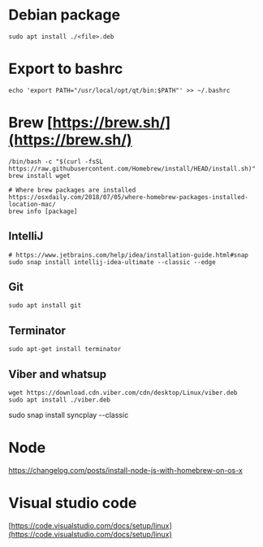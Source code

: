 # Debian package
```
sudo apt install ./<file>.deb
```

# Export to bashrc
```
echo 'export PATH="/usr/local/opt/qt/bin:$PATH"' >> ~/.bashrc
```

# Brew [https://brew.sh/](https://brew.sh/)
```
/bin/bash -c "$(curl -fsSL https://raw.githubusercontent.com/Homebrew/install/HEAD/install.sh)"
brew install wget
 
# Where brew packages are installed
https://osxdaily.com/2018/07/05/where-homebrew-packages-installed-location-mac/
brew info [package]
```

## IntelliJ
```
# https://www.jetbrains.com/help/idea/installation-guide.html#snap
sudo snap install intellij-idea-ultimate --classic --edge
```

## Git
```
sudo apt install git
```

## Terminator
```
sudo apt-get install terminator
```

## Viber and whatsup
```
wget https://download.cdn.viber.com/cdn/desktop/Linux/viber.deb
sudo apt install ./viber.deb
```

sudo snap install syncplay --classic


# Node
https://changelog.com/posts/install-node-js-with-homebrew-on-os-x

# Visual studio code
[https://code.visualstudio.com/docs/setup/linux](https://code.visualstudio.com/docs/setup/linux)